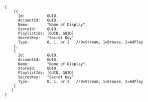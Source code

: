     {
        [{
          Id:          GUID,
          AccountId:   GUID,
          Name:        "Name of Display",
          StoreId:     GUID,
          PlaylistIds: [GUID, GUID]
          SecretKey:   "Secret Key"
          Type:        0, 1, or 2   //0=Stream, 1=Browse, 2=AdPlay
        },
        {
          Id:          GUID,
          AccountId:   GUID,
          Name:        "Name of Display",
          StoreId:     GUID,
          PlaylistIds: [GUID, GUID]
          SecretKey:   "Secret Key"
          Type:        0, 1, or 2   //0=Stream, 1=Browse, 2=AdPlay
        }
       ]
    }
